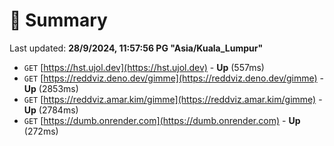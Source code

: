 # 📖 Summary
Last updated: **28/9/2024, 11:57:56 PG "Asia/Kuala_Lumpur"**

- `GET` [https://hst.ujol.dev](https://hst.ujol.dev) - **Up** (557ms)
- `GET` [https://reddviz.deno.dev/gimme](https://reddviz.deno.dev/gimme) - **Up** (2853ms)
- `GET` [https://reddviz.amar.kim/gimme](https://reddviz.amar.kim/gimme) - **Up** (2784ms)
- `GET` [https://dumb.onrender.com](https://dumb.onrender.com) - **Up** (272ms)
